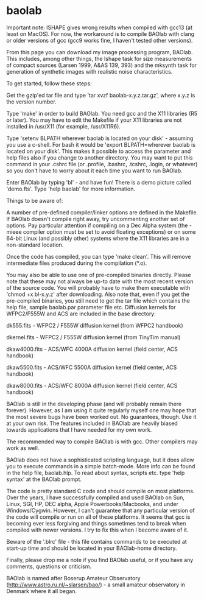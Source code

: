 # baolab

Important note: ISHAPE gives wrong results when compiled with gcc13 (at least on MacOS). For now, the workaround is to compile BAOlab with clang or older versions of gcc (gcc9 works fine, I haven't tested other versions).

From this page you can download my image processing program, BAOlab. This includes, among other things, the Ishape task for size measurements of compact sources (Larsen 1999, A&AS 139, 393) and the mksynth task for generation of synthetic images with realistic noise characteristics.

To get started, follow these steps:

Get the gzip'ed tar file and type 'tar xvzf baolab-x.y.z.tar.gz', where x.y.z is the version number.

Type 'make' in order to build BAOlab. You need gcc and the X11 libraries (R5 or later). You may have to edit the Makefile if your X11 libraries are not installed in /usr/X11 (for example, /usr/X11R6).

Type 'setenv BLPATH wherever baolab is located on your disk' - assuming you use a c-shell. For bash it would be 'export BLPATH=wherever baolab is located on your disk'. This makes it possible to access the parameter and help files also if you change to another directory. You may want to put this command in your .cshrc file (or .profile, .bashrc, .tcshrc, .login, or whatever) so you don't have to worry about it each time you want to run BAOlab.
  
Enter BAOlab by typing 'bl' - and have fun! There is a demo picture called 'demo.fts'. Type 'help baolab' for more information.

Things to be aware of:

A number of pre-defined compiler/linker options are defined in the Makefile. If BAOlab doesn't compile right away, try uncommenting another set of options. Pay particular attention if compiling on a Dec Alpha system (the -mieee compiler option must be set to avoid floating exceptions) or on some 64-bit Linux (and possibly other) systems where the X11 libraries are in a non-standard location.

Once the code has compiled, you can type 'make clean'. This will remove intermediate files produced during the compilation (*.o).

You may also be able to use one of pre-compiled binaries directly. Please note that these may not always be up-to date with the most recent version of the source code. You will probably have to make them executable with 'chmod +x bl-x.y.z' after downloading. Also note that, even if you get the pre-compiled binaries, you still need to get the tar file which contains the help file, sample baolab.par parameter file etc.
Diffusion kernels for WFPC2/F555W and ACS are included in the base directory:

  dk555.fits    - WFPC2 / F555W diffusion kernel (from WFPC2 handbook)
  
  dkernel.fits  - WFPC2 / F555W diffusion kernel (from TinyTim manual)
  
  dkaw4000.fits - ACS/WFC 4000A diffusion kernel (field center, ACS handbook)
  
  dkaw5500.fits - ACS/WFC 5500A diffusion kernel (field center, ACS handbook)
  
  dkaw8000.fits - ACS/WFC 8000A diffusion kernel (field center, ACS handbook)

BAOlab is still in the developing phase (and will probably remain there forever). However, as I am using it quite regularly myself one may hope that the most severe bugs have been worked out. No guarantees, though. Use it at your own risk. The features included in BAOlab are heavily biased towards applications that I have needed for my own work.

The recommended way to compile BAOlab is with gcc. Other compilers may work as well.

BAOlab does not have a sophisticated scripting language, but it does allow you to execute commands in a simple batch-mode.  More info can be found in the help file, baolab.hlp. To read about syntax, scripts etc. type 'help syntax' at the BAOlab prompt.

The code is pretty standard C code and should compile on most platforms. Over the years, I have successfully compiled and used BAOlab on Sun, Linux, SGI, HP, DEC alpha, Apple Powerbooks/Macbooks, and under Windows/Cygwin. However, I can't guarantee that any particular version of the code will compile or run on all of these platforms. It seems that gcc is becoming ever less forgiving and things sometimes tend to break when compiled with newer versions. I try to fix this when I become aware of it. 

Beware of the '.blrc' file - this file contains commands to be executed at start-up time and should be located in your BAOlab-home directory.

Finally, please drop me a note if you find BAOlab useful, or if you have any comments, questions or criticism.

BAOlab is named after Boserup Amateur Observatory (http://www.astro.ru.nl/~slarsen/bao/) - a small amateur observatory in Denmark where it all began.
